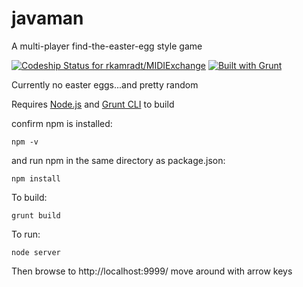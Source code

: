 # javaman
A multi-player find-the-easter-egg style game

[ ![Codeship Status for rkamradt/MIDIExchange](https://www.codeship.io/projects/1b298ee0-b566-0131-9539-2ea5d9165023/status?branch=master)](https://www.codeship.io/projects/70120) [![Built with Grunt](https://cdn.gruntjs.com/builtwith.png)](http://gruntjs.com/)

Currently no easter eggs...and pretty random

Requires [Node.js](https://nodejs.org/) and [Grunt CLI](http://gruntjs.com/using-the-cli) to build

confirm npm is installed:

```
npm -v
```

and run npm in the same directory as package.json:

```
npm install
```

To build:

```
grunt build
```

To run:
```
node server
```
Then browse to http://localhost:9999/ move around with arrow keys
